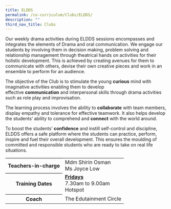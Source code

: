 ```yaml
---
title: ELDDS
permalink: /co-curriculum/Clubs/ELDDS/
description: ""
third_nav_title: Clubs
---
```

Our weekly drama activities during ELDDS sessions encompasses and integrates the elements of Drama and oral communication. We engage our students by involving them in decision making, problem solving and relationship management through theatrical hands on activities for their holistic development. This is achieved by creating avenues for them to communicate with others, devise their own creative pieces and work in an ensemble to perform for an audience.
  
The objective of the Club is to stimulate the young&nbsp;**curious**&nbsp;mind with imaginative activities enabling them to develop effective&nbsp;**communication**&nbsp;and interpersonal skills through drama activities such as role play and improvisation.

The learning process involves the ability to&nbsp;**collaborate**&nbsp;with team members, display empathy and tolerance for effective teamwork. It also helps develop the students’ ability to comprehend and&nbsp;**connect**&nbsp;with the world around.

To boost the students’&nbsp;**confidence**&nbsp;and instill self-control and discipline, ELDDS offers a safe platform where the students can practice, perform, inspire and fuel their overall development. This ensures the moulding of committed and responsible students who are ready to take on real life situations.


<table style="border-collapse:collapse;border-spacing:0" class="tg"><tbody><tr><th style="border-color:#000000;solid;border-width:1px;">Teachers-in-charge</th><td style="border-color:#000000;solid;border-width:1px;">Mdm Shirin Osman<br>  
Ms Joyce Low
	</td>
	</tr>
	<tr>
	<th style="border-color:#000000;solid;border-width:1px;">Training Dates</th>
		<td style="border-color:#000000;solid;border-width:1px;"><u><b>Fridays</b></u>
<br>7.30am to 9.00am<br>
Hotspot<br>
</td>
</tr>
	<tr>
	<th style="border-color:#000000;solid;border-width:1px;">Coach</th>
	<td style="border-color:#000000;solid;border-width:1px;">The Edutainment Circle</td>
	</tr>
	</tbody>
	</table>

